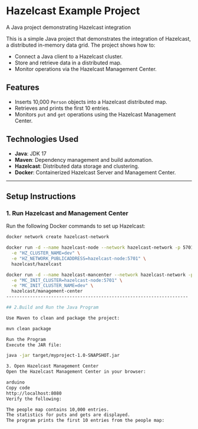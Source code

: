 # Hazelcast Example Project


A Java project demonstrating Hazelcast integration



This is a simple Java project that demonstrates the integration of Hazelcast, a distributed in-memory data grid. The project shows how to:
- Connect a Java client to a Hazelcast cluster.
- Store and retrieve data in a distributed map.
- Monitor operations via the Hazelcast Management Center.

## Features
- Inserts 10,000 `Person` objects into a Hazelcast distributed map.
- Retrieves and prints the first 10 entries.
- Monitors `put` and `get` operations using the Hazelcast Management Center.

## Technologies Used
- **Java**: JDK 17
- **Maven**: Dependency management and build automation.
- **Hazelcast**: Distributed data storage and clustering.
- **Docker**: Containerized Hazelcast Server and Management Center.
------------------------------------------------------------

## Setup Instructions

### 1. Run Hazelcast and Management Center
Run the following Docker commands to set up Hazelcast:
```bash
docker network create hazelcast-network

docker run -d --name hazelcast-node --network hazelcast-network -p 5701:5701 \
  -e "HZ_CLUSTER_NAME=dev" \
  -e "HZ_NETWORK_PUBLICADDRESS=hazelcast-node:5701" \
  hazelcast/hazelcast

docker run -d --name hazelcast-mancenter --network hazelcast-network -p 8080:8080 \
  -e "MC_INIT_CLUSTER=hazelcast-node:5701" \
  -e "MC_INIT_CLUSTER_NAME=dev" \
  hazelcast/management-center
---------------------------------------------------------------------

## 2.Build and Run the Java Program

Use Maven to clean and package the project:

mvn clean package

Run the Program
Execute the JAR file:

java -jar target/myproject-1.0-SNAPSHOT.jar

3. Open Hazelcast Management Center
Open the Hazelcast Management Center in your browser:

arduino
Copy code
http://localhost:8080
Verify the following:

The people map contains 10,000 entries.
The statistics for puts and gets are displayed.
The program prints the first 10 entries from the people map:
